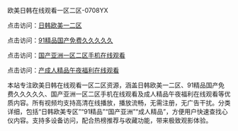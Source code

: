 欧美日韩在线观看一区二区-0708YX

点击访问：<a href="https://heiliaoe8ajia.pages.dev">日韩欧美一二区</a>

点击访问：<a href="https://heiliaoxqkkct.pages.dev">91精品国产免费久久久久久</a>

点击访问：<a href="https://heiliaoxwd5i8.pages.dev">国产亚洲一区二区手机在线观看</a>

点击访问：<a href="https://heiliaowzu4ur.pages.dev">产成人精品午夜福利在线观看</a>

本站专注欧美日韩在线观看一区二区资源，涵盖日韩欧美一二区、91精品国产免费久久久久久、国产亚洲一区二区手机在线观看及成人精品午夜福利在线观看等优质内容。所有视频均支持高清在线播放，播放流畅，无需注册，无广告干扰。分类详细，包括“日韩欧美专区”“91精品”“国产亚洲”“成人精品”，方便用户快速查找心仪内容。支持多设备访问，配合热榜推荐与收藏功能，带来极致观影体验。

<span style="display:none;">[Canonical link](https://github.com/nam20250708/so99 ）</span>
